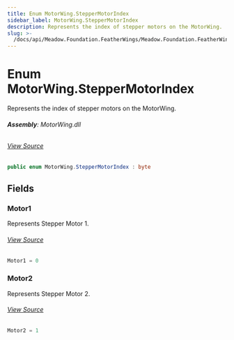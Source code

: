 ```yaml
---
title: Enum MotorWing.StepperMotorIndex
sidebar_label: MotorWing.StepperMotorIndex
description: Represents the index of stepper motors on the MotorWing.
slug: >-
  /docs/api/Meadow.Foundation.FeatherWings/Meadow.Foundation.FeatherWings/MotorWing.StepperMotorIndex
---
```

# Enum MotorWing.StepperMotorIndex
Represents the index of stepper motors on the MotorWing.

###### **Assembly**: MotorWing.dll
###### [View Source](https://github.com/WildernessLabs/Meadow.Foundation.FeatherWings.git/blob/develop/Source/MotorWing/Driver/MotorWing.Enums.cs#L31)
```csharp title="Declaration"
public enum MotorWing.StepperMotorIndex : byte
```
## Fields
### Motor1
Represents Stepper Motor 1.
###### [View Source](https://github.com/WildernessLabs/Meadow.Foundation.FeatherWings.git/blob/develop/Source/MotorWing/Driver/MotorWing.Enums.cs#L36)
```csharp title="Declaration"
Motor1 = 0
```
### Motor2
Represents Stepper Motor 2.
###### [View Source](https://github.com/WildernessLabs/Meadow.Foundation.FeatherWings.git/blob/develop/Source/MotorWing/Driver/MotorWing.Enums.cs#L40)
```csharp title="Declaration"
Motor2 = 1
```
